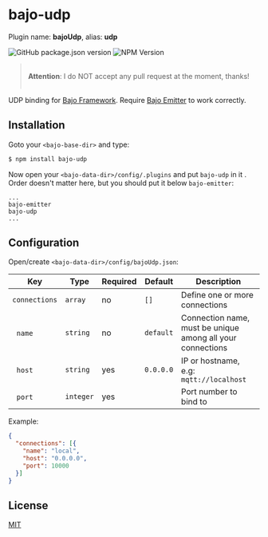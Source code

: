 # bajo-udp

Plugin name: **bajoUdp**, alias: **udp**

![GitHub package.json version](https://img.shields.io/github/package-json/v/ardhi/bajo-udp) ![NPM Version](https://img.shields.io/npm/v/bajo-udp)

> <br />**Attention**: I do NOT accept any pull request at the moment, thanks!<br /><br />

UDP binding for [Bajo Framework](https://github.com/ardhi/bajo). Require [Bajo Emitter](https://github.com/ardhi/bajo-emitter) to work correctly.

## Installation

Goto your ```<bajo-base-dir>``` and type:

```bash
$ npm install bajo-udp
```

Now open your ```<bajo-data-dir>/config/.plugins``` and put ```bajo-udp``` in it
. Order doesn't matter here, but you should put it below ```bajo-emitter```:

```
...
bajo-emitter
bajo-udp
...
```

## Configuration

Open/create ```<bajo-data-dir>/config/bajoUdp.json```:

| Key | Type | Required | Default | Description |
| --- | ---- | -------- | ------- | ----------- |
| ```connections``` | ```array``` | no | ```[]``` | Define one or more connections |
| &nbsp;&nbsp;```name``` | ```string``` | no | ```default``` | Connection name, must be unique among all your connections |
| &nbsp;&nbsp;```host``` | ```string``` | yes | ```0.0.0.0``` | IP or hostname, e.g: ```mqtt://localhost``` |
| &nbsp;&nbsp;```port``` | ```integer``` | yes || Port number to bind to |


Example:

```json
{
  "connections": [{
    "name": "local",
    "host": "0.0.0.0",
    "port": 10000
  }]
}
```

## License

[MIT](LICENSE)